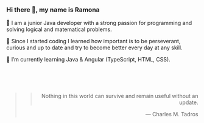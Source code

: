 ### Hi there 👋, my name is Ramona

<!--
**ramonavacarasu/ramonaVacarasu** is a ✨ _special_ ✨ repository because its `README.md` (this file) appears on your GitHub profile.

Here are some ideas to get you started:

- 🔭 I’m currently working on ...
- 🌱 I’m currently learning ...
- 👯 I’m looking to collaborate on ...
- 🤔 I’m looking for help with ...
- 💬 Ask me about ...
- 📫 How to reach me: ...
- 😄 Pronouns: ...
- ⚡ Fun fact: ...
-->

🔭 I am a junior Java developer with a strong passion for programming and solving logical and matematical problems. 

🌱 Since I started coding I learned how important is to be perseverant, curious and up to date and try to become better every day at any skill.

🌟 I’m currently learning Java & Angular (TypeScript, HTML, CSS).


<br/><br/><br/>
<blockquote align="right">
<blockquote style="text-align:right;">
Nothing in this world can survive and remain useful without an update.
</blockquote> — Charles M. Tadros
</blockquote>

